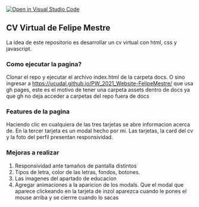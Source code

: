 [![Open in Visual Studio Code](https://classroom.github.com/assets/open-in-vscode-f059dc9a6f8d3a56e377f745f24479a46679e63a5d9fe6f495e02850cd0d8118.svg)](https://classroom.github.com/online_ide?assignment_repo_id=5423328&assignment_repo_type=AssignmentRepo)

## CV Virtual de Felipe Mestre
La idea de este repositorio es desarrollar un cv virtual con html, css y javascript. 

### Como ejecutar la pagina?
Clonar el repo y ejecutar el archivo index.html de la carpeta docs. O sino ingresar a https://ucudal.github.io/PW_2021_Website-FelipeMestre/ que usa gh pages, este es el motivo de tener una carpeta assets dentro de docs ya que gh no deja acceder a carpetas del repo fuera de docs

### Features de la pagina
Haciendo clic en cualquiera de las tres tarjetas se abre informacion acerca de. En la tercer tarjeta es un modal hecho por mi. 
Las tarjetas, la card del cv y la foto del perfil presentan responsividad.

### Mejoras a realizar
1. Responsividad ante tamaños de pantalla distintos
2. Tipos de letra, color de las letras, fondos, botones. <meme src='graphicDesignIsMyPassion.png'> </meme>
3. Las imagenes del apartado de educacion
4. Agregar animaciones a la aparicion de los modals. Que el modal que aparece clickeando en la tarjeta de inzol aparezca cuando le pones el mouse arriba y se cierrre cuando lo sacas

